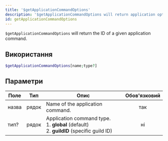 ```yaml
---
title: '$getApplicationCommandOptions'
description: '$getApplicationCommandOptions will return application options of a given application command.'
id: getApplicationCommandOptions
---
```


`$getApplicationCommandOptions` will return the ID of a given application command.

## Використання

```php
$getApplicationCommandOptions[name;type?]
```

## Параметри

| Поле  | Тип   | Опис                                                                                                           | Обов'язковий |
| ----- | ----- | -------------------------------------------------------------------------------------------------------------- |:------------:|
| назва | рядок | Name of the application command.                                                                               |     так      |
| тип?  | рядок | Application command type. <br /> 1. **global** (default) <br /> 2. **guildID** (specific guild ID) |      ні      |